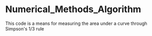 # Numerical_Methods_Algorithm
This code is a means for measuring the area under a curve through Simpson's 1/3 rule
